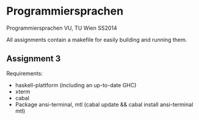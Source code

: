 Programmiersprachen
===================

Programmiersprachen VU, TU Wien SS2014

All assignments contain a makefile for easily building and running them.

## Assignment 3

Requirements: 
- haskell-plattform (including an up-to-date GHC)
- xterm
- cabal 
- Package ansi-terminal, mtl (cabal update && cabal install ansi-terminal mtl)

